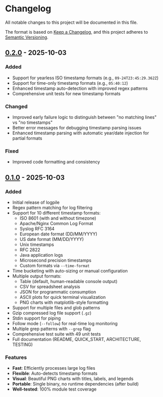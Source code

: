 # Changelog

All notable changes to this project will be documented in this file.

The format is based on [Keep a Changelog](https://keepachangelog.com/en/1.0.0/),
and this project adheres to [Semantic Versioning](https://semver.org/spec/v2.0.0.html).

## [0.2.0] - 2025-10-03

### Added
- Support for yearless ISO timestamp formats (e.g., `09-24T23:45:29.362Z`)
- Support for time-only timestamp formats (e.g., `05:40:12`)
- Enhanced timestamp auto-detection with improved regex patterns
- Comprehensive unit tests for new timestamp formats

### Changed
- Improved early failure logic to distinguish between "no matching lines" vs "no timestamps"
- Better error messages for debugging timestamp parsing issues
- Enhanced timestamp parsing with automatic year/date injection for partial formats

### Fixed
- Improved code formatting and consistency

## [0.1.0] - 2025-10-03

### Added
- Initial release of logpile
- Regex pattern matching for log filtering
- Support for 10 different timestamp formats:
  - ISO 8601 (with and without timezone)
  - Apache/Nginx Common Log Format
  - Syslog RFC 3164
  - European date format (DD/MM/YYYY)
  - US date format (MM/DD/YYYY)
  - Unix timestamps
  - RFC 2822
  - Java application logs
  - Microsecond precision timestamps
  - Custom formats via `--time-format`
- Time bucketing with auto-sizing or manual configuration
- Multiple output formats:
  - Table (default, human-readable console output)
  - CSV for spreadsheet analysis
  - JSON for programmatic consumption
  - ASCII plots for quick terminal visualization
  - PNG charts with matplotlib-style formatting
- Support for multiple files and glob patterns
- Gzip compressed log file support (`.gz`)
- Stdin support for piping
- Follow mode (`--follow`) for real-time log monitoring
- Multiple grep patterns with `--grep` flag
- Comprehensive test suite with 49 unit tests
- Full documentation (README, QUICK_START, ARCHITECTURE, TESTING)

### Features
- **Fast**: Efficiently processes large log files
- **Flexible**: Auto-detects timestamp formats
- **Visual**: Beautiful PNG charts with titles, labels, and legends
- **Portable**: Single binary, no runtime dependencies (after build)
- **Well-tested**: 100% module test coverage

[0.2.0]: https://github.com/laurence-ashdown/logpile/releases/tag/v0.2.0
[0.1.0]: https://github.com/laurence-ashdown/logpile/releases/tag/v0.1.0

